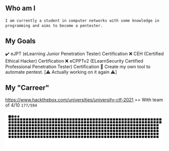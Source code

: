 ## Who am I

```
I am currently a student in computer networks with some knowledge in programming and aims to become a pentester.
```

## My Goals
:heavy_check_mark: eJPT (eLearning Junior Penetration Tester) Certification
:x: CEH (Certified Ethical Hacker) Certification
:x: eCPPTv2 (ELearnSecurity Certified Professional Penetration Tester) Certification
:construction: Create my own tool to automate pentest. [:warning: Actually working on it again :warning:]


## My "Carreer"
https://www.hackthebox.com/universities/university-ctf-2021 >> With team of 4/10 ```177/594```


![snake gif](https://raw.githubusercontent.com/ptitpoussey/ptitpoussey/7720f654f77376001de78470a0a1a770f9f36712/github-contribution-grid-snake.svg)
